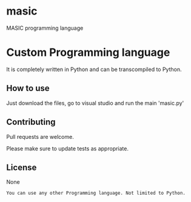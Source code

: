 # masic
MASIC programming language

# Custom Programming language

It is completely written in Python and can be transcompiled to Python.

## How to use

Just download the files, go to visual studio and run the main 'masic.py'

## Contributing
Pull requests are welcome.

Please make sure to update tests as appropriate.

## License
None




`You can use any other Programming language. Not limited to Python.`
